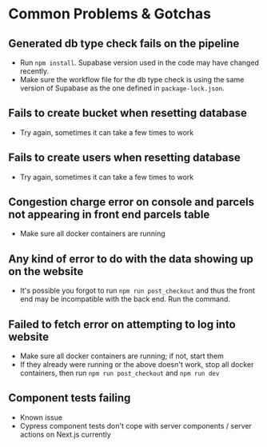 # Common Problems & Gotchas

## Generated db type check fails on the pipeline
- Run `npm install`. Supabase version used in the code may have changed recently.
- Make sure the workflow file for the db type check is using the same version of Supabase as the one defined in `package-lock.json`.

## Fails to create bucket when resetting database
- Try again, sometimes it can take a few times to work

## Fails to create users when resetting database
- Try again, sometimes it can take a few times to work

## Congestion charge error on console and parcels not appearing in front end parcels table
- Make sure all docker containers are running

## Any kind of error to do with the data showing up on the website
- It's possible you forgot to run `npm run post_checkout` and thus the front end may be incompatible with the back end. Run the command.

## Failed to fetch error on attempting to log into website
- Make sure all docker containers are running; if not, start them
- If they already were running or the above doesn't work, stop all docker containers, then run `npm run post_checkout` and `npm run dev`

## Component tests failing
- Known issue
- Cypress component tests don't cope with server components / server actions on Next.js currently